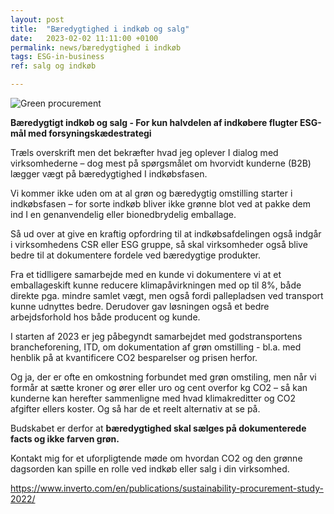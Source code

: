 ```yaml
---
layout: post
title:  "Bæredygtighed i indkøb og salg"
date:   2023-02-02 11:11:00 +0100
permalink: news/bæredygtighed i indkøb
tags: ESG-in-business 
ref: salg og indkøb

---
```



![Green procurement](https://user-images.githubusercontent.com/75361000/216607197-328f8da6-bc23-4143-9ae0-05a30a7ef112.jpg)

**Bæredygtigt indkøb og salg - For kun halvdelen af indkøbere flugter ESG-mål med forsyningskædestrategi**

Træls overskrift men det bekræfter hvad jeg oplever I dialog med virksomhederne – dog mest på spørgsmålet om hvorvidt kunderne (B2B) lægger vægt på bæredygtighed I indkøbsfasen. 

Vi kommer ikke uden om at al grøn og bæredygtig omstilling starter i indkøbsfasen – for sorte indkøb bliver ikke grønne blot ved at pakke dem ind I en genanvendelig eller bionedbrydelig emballage. 

Så ud over at give en kraftig opfordring til at indkøbsafdelingen også indgår i virksomhedens CSR eller ESG gruppe, så skal virksomheder også blive bedre til at dokumentere fordele ved bæredygtige produkter. 

Fra et tidlligere samarbejde med en kunde vi dokumentere vi at et emballageskift kunne reducere klimapåvirkningen med op til 8%, både direkte pga. mindre samlet vægt, men også fordi pallepladsen ved transport kunne udnyttes bedre. Derudover gav løsningen også et bedre arbejdsforhold hos både producent og kunde. 

I starten af 2023 er jeg påbegyndt samarbejdet med godstransportens brancheforening, ITD, om dokumentation af grøn omstilling - bl.a. med henblik på at kvantificere CO2 besparelser og prisen herfor.

Og ja, der er ofte en omkostning forbundet med grøn omstiling, men når vi formår at sætte kroner og ører eller uro og cent overfor kg CO2 – så kan kunderne kan herefter sammenligne med hvad klimakreditter og CO2 afgifter ellers koster. Og så har de et reelt alternativ at se på. 

Budskabet er derfor at **bæredygtighed skal sælges på dokumenterede facts og ikke farven grøn.** 

Kontakt mig for et uforpligtende møde om hvordan CO2 og den grønne dagsorden kan spille en rolle ved indkøb eller salg i din virksomhed. 


https://www.inverto.com/en/publications/sustainability-procurement-study-2022/
